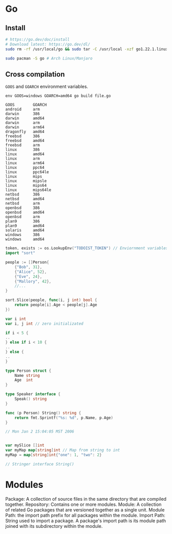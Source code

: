 # Go

## Install

```sh
# https://go.dev/doc/install
# Download latest: https://go.dev/dl/
sudo rm -rf /usr/local/go && sudo tar -C /usr/local -xzf go1.22.1.linux-amd64.tar.gz

sudo pacman -S go # Arch Linux/Manjaro
```

## Cross compilation

`GOOS` and `GOARCH` environment variables.

```
env GOOS=windows GOARCH=amd64 go build file.go
```

```
GOOS        GOARCH
android     arm
darwin      386
darwin      amd64
darwin      arm
darwin      arm64
dragonfly   amd64
freebsd     386
freebsd     amd64
freebsd     arm
linux       386
linux       amd64
linux       arm
linux       arm64
linux       ppc64
linux       ppc64le
linux       mips
linux       mipsle
linux       mips64
linux       mips64le
netbsd      386
netbsd      amd64
netbsd      arm
openbsd     386
openbsd     amd64
openbsd     arm
plan9       386
plan9       amd64
solaris     amd64
windows     386
windows     amd64
```

```go
token, exists := os.LookupEnv("TODOIST_TOKEN") // Enviornment variables
import "sort"

people := []Person{
	{"Bob", 31},
	{"Alice", 52},
	{"Eve", 24},
	{"Mallory", 42},
	//...
}

sort.Slice(people, func(i, j int) bool {
	return people[i].Age < people[j].Age
})

var i int
var i, j int // zero initializated

if i < 5 {
..
} else if i < 10 {
..
} else {
..
}

type Person struct {
    Name string
    Age  int
}

type Speaker interface {
    Speak() string
}

func (p Person) String() string {
    return fmt.Sprintf("%s: %d", p.Name, p.Age)
}

// Mon Jan 2 15:04:05 MST 2006


var mySlice []int
var myMap map[string]int // Map from string to int
myMap = map[string]int{"one": 1, "two": 2}

// Stringer interface String()

```


# Modules

Package: A collection of source files in the same directory that are compiled together.
Repository: Contains one or more modules.
Module: A collection of related Go packages that are versioned together as a single unit.
Module Path: the import path prefix for all packages within the module.
Import Path: String used to import a package. A package's import path is its module path joined with its subdirectory within the module.
